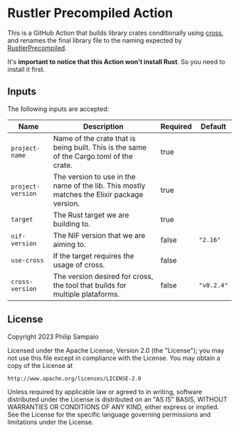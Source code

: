 # Rustler Precompiled Action

This is a GitHub Action that builds library crates conditionally using [cross],
and renames the final library file to the naming expected by [RustlerPrecompiled].

It's **important to notice that this Action won't install Rust**. So you need to
install it first.

## Inputs

The following inputs are accepted:

| Name              | Description   | Required | Default   |
|-------------------|---------------|----------|-----------|
| `project-name`    |  Name of the crate that is being built. This is the same of the Cargo.toml of the crate.    | true  |   |
| `project-version` |  The version to use in the name of the lib. This mostly matches the Elixir package version. | true  |   |
| `target`          |  The Rust target we are building to. | true  |   |
| `nif-version`     |  The NIF version that we are aiming to. | false   | `"2.16"`  |
| `use-cross`       |  If the target requires the usage of cross. | false   |   |
| `cross-version`   |  The version desired for cross, the tool that builds for multiple plataforms. | false  | `"v0.2.4"`  |

## License

Copyright 2023 Philip Sampaio

Licensed under the Apache License, Version 2.0 (the "License");
you may not use this file except in compliance with the License.
You may obtain a copy of the License at

    http://www.apache.org/licenses/LICENSE-2.0

Unless required by applicable law or agreed to in writing, software
distributed under the License is distributed on an "AS IS" BASIS,
WITHOUT WARRANTIES OR CONDITIONS OF ANY KIND, either express or implied.
See the License for the specific language governing permissions and
limitations under the License.

[cross]: https://github.com/cross-rs/cross
[RustlerPrecompiled]: https://github.com/philss/rustler_precompiled
